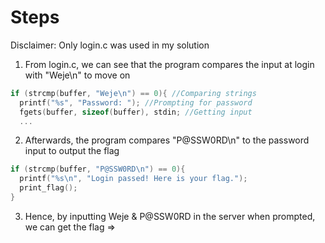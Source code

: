 # Steps
Disclaimer: Only login.c was used in my solution
1. From login.c, we can see that the program compares the input at login with "Weje\n" to move on
```c
if (strcmp(buffer, "Weje\n") == 0){ //Comparing strings
  printf("%s", "Password: "); //Prompting for password
  fgets(buffer, sizeof(buffer), stdin; //Getting input
  ...
```
2. Afterwards, the program compares "P@SSW0RD\n" to the password input to output the flag
```c
if (strcmp(buffer, "P@SSW0RD\n") == 0){
  printf("%s\n", "Login passed! Here is your flag.");
  print_flag();
} 
```
3. Hence, by inputting Weje & P@SSW0RD in the server when prompted, we can get the flag =>

